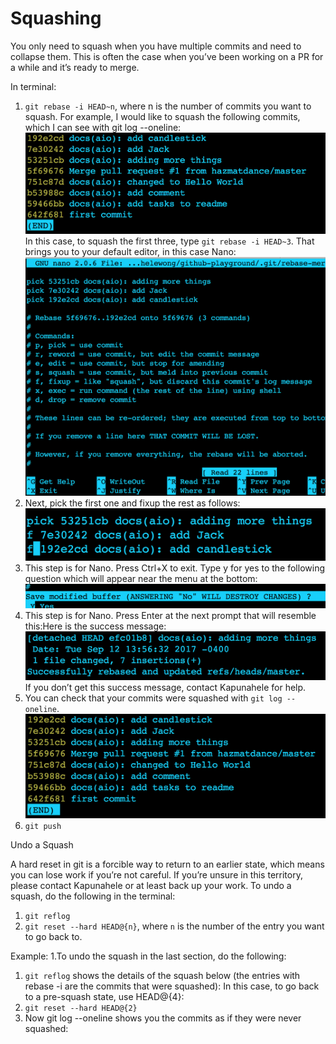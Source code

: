 
# Squashing

You only need to squash when you have multiple commits and need to collapse them. 
This is often the case when you’ve been working on a PR for a while and it’s ready to merge. 

In terminal:
1. `git rebase -i HEAD~n`, where n is the number of commits you want to squash. For example, I would like to squash the following commits, which I can see with git log --oneline: 
![Image of git log](img/gitlog.png)
In this case, to squash the first three, type `git rebase -i HEAD~3`. That brings you to your default editor, in this case Nano:
![Image nano](img/nano1.png)
1. Next, pick the first one and fixup the rest as follows:
![Image of fixup](img/nano2.png)
1. This step is for Nano. Press Ctrl+X to exit. Type y for yes to the following question which will appear near the menu at the bottom: 
![Image of fixup](img/nano3.png)
1. This step is for Nano. Press Enter at the next prompt that will resemble this:Here is the success message: 
![Image of fixup](img/success-msg.png) If you don’t get this success message, contact Kapunahele for help.
1. You can check that your commits were squashed with `git log --oneline`.
![Image of fixup](img/squash-undone.png)
1. `git push` 

Undo a Squash

A hard reset in git is a forcible way to return to an earlier state, which means you can lose work if you’re not careful. If you’re unsure in this territory, please contact Kapunahele or at least back up your work. To undo a squash, do the following in the terminal:

1. `git reflog`
1. `git reset --hard HEAD@{n}`, where `n` is the number of the entry you want to go back to.

Example:
1.To undo the squash in the last section, do the following:
1. `git reflog` shows the details of the squash below (the entries with rebase -i are the commits that were squashed):
In this case, to go back to a pre-squash state, use HEAD@{4}: 
1. `git reset --hard HEAD@{2}`
1. Now git log --oneline shows you the commits as if they were never squashed: 


